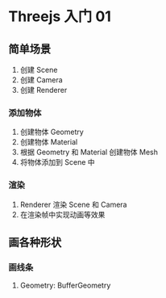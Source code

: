 # Threejs 入门 01

## 简单场景

1. 创建 Scene
2. 创建 Camera
3. 创建 Renderer

### 添加物体

1. 创建物体 Geometry
2. 创建物体 Material
3. 根据 Geometry 和 Material 创建物体 Mesh
4. 将物体添加到 Scene 中

### 渲染

1. Renderer 渲染 Scene 和 Camera
2. 在渲染帧中实现动画等效果

## 画各种形状

### 画线条

1. Geometry: BufferGeometry
